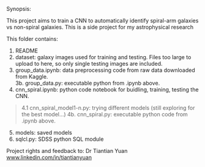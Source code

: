 Synopsis:

This project aims to train a CNN to automatically identify spiral-arm galaxies vs non-spiral galaxies. This is a
side project for my astrophysical research <br/>


This folder contains:<br/>

1. README<br/>
2. dataset: galaxy images used for training and testing. Files too large to upload to here, so only single testing images are included. <br/>
3. group_data.ipynb: data preprocessing code from raw data downloaded from Kaggle.<br/>
3b. group_data.py:  executable python from .ipynb above.<br/>
4. cnn_spiral.ipynb: python code notebook for buidling, training, testing the CNN.<br/>
 > 4.1 cnn_spiral_model1-n.py: trying different models (still exploring for the best model...)
4b. cnn_spiral.py: executable python code from .ipynb above. 
5. models: saved models
6. sqlcl.py: SDSS python SQL module


Project rights and feedback to: Dr Tiantian Yuan<br/>
www.linkedin.com/in/tiantianyuan                                                                     
